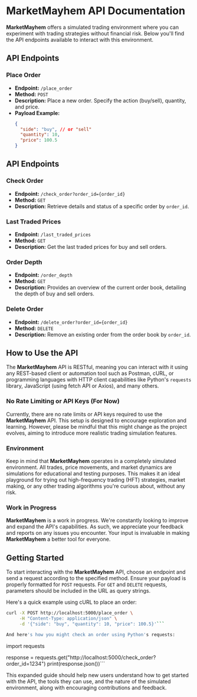 # MarketMayhem API Documentation

**MarketMayhem** offers a simulated trading environment where you can experiment with trading strategies without financial risk. Below you'll find the API endpoints available to interact with this environment.

## API Endpoints

### Place Order

- **Endpoint:** `/place_order`
- **Method:** `POST`
- **Description:** Place a new order. Specify the action (buy/sell), quantity, and price.
- **Payload Example:**
  ```json
  {
    "side": "buy", // or "sell"
    "quantity": 10,
    "price": 100.5
  }
  
## API Endpoints

### Check Order

- **Endpoint:** `/check_order?order_id={order_id}`
- **Method:** `GET`
- **Description:** Retrieve details and status of a specific order by `order_id`.

### Last Traded Prices

- **Endpoint:** `/last_traded_prices`
- **Method:** `GET`
- **Description:** Get the last traded prices for buy and sell orders.

### Order Depth

- **Endpoint:** `/order_depth`
- **Method:** `GET`
- **Description:** Provides an overview of the current order book, detailing the depth of buy and sell orders.

### Delete Order

- **Endpoint:** `/delete_order?order_id={order_id}`
- **Method:** `DELETE`
- **Description:** Remove an existing order from the order book by `order_id`.


## How to Use the API

The **MarketMayhem** API is RESTful, meaning you can interact with it using any REST-based client or automation tool such as Postman, cURL, or programming languages with HTTP client capabilities like Python's `requests` library, JavaScript (using fetch API or Axios), and many others.

### No Rate Limiting or API Keys (For Now)

Currently, there are no rate limits or API keys required to use the **MarketMayhem** API. This setup is designed to encourage exploration and learning. However, please be mindful that this might change as the project evolves, aiming to introduce more realistic trading simulation features.

### Environment

Keep in mind that **MarketMayhem** operates in a completely simulated environment. All trades, price movements, and market dynamics are simulations for educational and testing purposes. This makes it an ideal playground for trying out high-frequency trading (HFT) strategies, market making, or any other trading algorithms you're curious about, without any risk.

### Work in Progress

**MarketMayhem** is a work in progress. We're constantly looking to improve and expand the API's capabilities. As such, we appreciate your feedback and reports on any issues you encounter. Your input is invaluable in making **MarketMayhem** a better tool for everyone.

## Getting Started

To start interacting with the **MarketMayhem** API, choose an endpoint and send a request according to the specified method. Ensure your payload is properly formatted for `POST` requests. For `GET` and `DELETE` requests, parameters should be included in the URL as query strings.

Here's a quick example using cURL to place an order:

```bash
curl -X POST http://localhost:5000/place_order \
     -H "Content-Type: application/json" \
     -d '{"side": "buy", "quantity": 10, "price": 100.5}'```

And here's how you might check an order using Python's requests:

```
import requests

response = requests.get("http://localhost:5000/check_order?order_id=1234")
print(response.json())```


This expanded guide should help new users understand how to get started with the API, the tools they can use, and the nature of the simulated environment, along with encouraging contributions and feedback.

